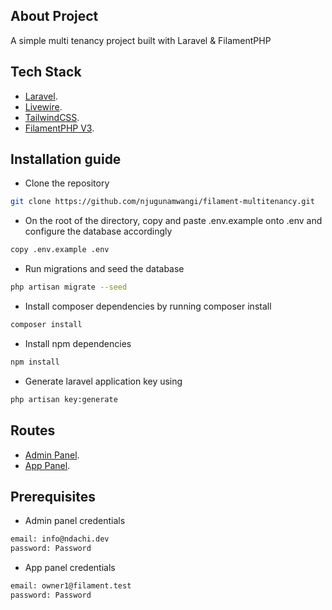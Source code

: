 ## About Project

A simple multi tenancy project built with Laravel & FilamentPHP

## Tech Stack

- [Laravel](https://laravel.com).
- [Livewire](https://livewire.laravel.com).
- [TailwindCSS](https://tailwindcss.com).
- [FilamentPHP V3](https://filamentphp.com).

## Installation guide

- Clone the repository

```bash
git clone https://github.com/njugunamwangi/filament-multitenancy.git
```
- On the root of the directory, copy and paste .env.example onto .env and configure the database accordingly
 ```bash
copy .env.example .env
```

- Run migrations and seed the database
```bash
php artisan migrate --seed
```

- Install composer dependencies by running composer install
 ```bash
composer install
```

- Install npm dependencies
```bash
npm install
```

- Generate laravel application key using 
```bash
php artisan key:generate
```

## Routes

- [Admin Panel](https://admin.filament-multitenancy.test.com).
- [App Panel](https://app.filament-multitenancy.test.com).

## Prerequisites

- Admin panel credentials

```bash
email: info@ndachi.dev
password: Password
```

- App panel credentials

```bash
email: owner1@filament.test
password: Password
```
